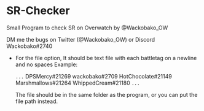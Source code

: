 # SR-Checker
Small Program to check SR on Overwatch
by @Wackobako_OW

DM me the bugs on Twitter (@Wackobako_OW) or Discord Wackobako#2740

- For the file option, It should be text file with each battletag on a newline and no spaces
  Example:

  `...`
  DPSMercy#21269
  wackobako#2709
  HotChocolate#21149
  Marshmallows#21264
  WhippedCream#21180
  `...`
  
  The file should be in the same folder as the program, or you can put the file path instead.
